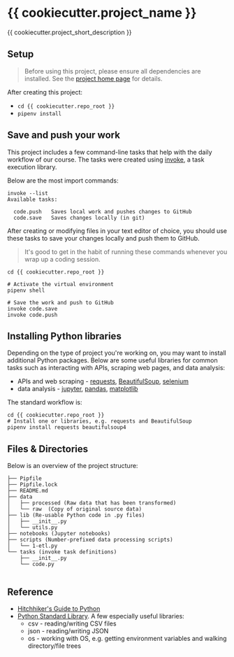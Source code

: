 # {{ cookiecutter.project_name }}

{{ cookiecutter.project_short_description }}

## Setup

> Before using this project, please ensure all dependencies are installed. See the [project home page][] for details.

[project home page]: https://github.com/stanfordjournalism/cookiecutter-stanford-progj#requirements--setup

After creating this project:

* `cd {{ cookiecutter.repo_root }}`
* `pipenv install`

## Save and push your work

This project includes a few command-line tasks that help
with the daily workflow of our course. The tasks were created using [invoke][], a task execution library.

Below are the most import commands:

```
invoke --list
Available tasks:

  code.push   Saves local work and pushes changes to GitHub
  code.save   Saves changes locally (in git)
```

After creating or modifying files in your text editor of choice,
you should use these tasks to save your changes locally and push them to GitHub.

> It's good to get in the habit of running these commands whenever you wrap up a coding session.

```
cd {{ cookiecutter.repo_root }}

# Activate the virtual environment
pipenv shell

# Save the work and push to GitHub
invoke code.save
invoke code.push
```

## Installing Python libraries

Depending on the type of project you're working on,
you may want to install additional Python packages.
Below are some useful libraries for common tasks
such as interacting with APIs, scraping web pages,
and data analysis:

* APIs and web scraping - [requests][], [BeautifulSoup][], [selenium][]
* data analysis - [jupyter][], [pandas][], [matplotlib][]

The standard workflow is:

```
cd {{ cookiecutter.repo_root }}
# Install one or libraries, e.g. requests and BeautifulSoup
pipenv install requests beautifulsoup4
```

## Files & Directories

Below is an overview of the project structure:

```   
├── Pipfile
├── Pipfile.lock
├── README.md
├── data
│   ├── processed (Raw data that has been transformed)
│   └── raw  (Copy of original source data)
├── lib (Re-usable Python code in .py files)
│   ├── __init__.py
│   └── utils.py
├── notebooks (Jupyter notebooks)
├── scripts (Number-prefixed data processing scripts)
│   └── 1-etl.py
└── tasks (invoke task definitions)
    ├── __init__.py
    └── code.py
        
```

## Reference

* [Hitchhiker's Guide to Python](https://docs.python-guide.org/)
* [Python Standard Library](https://docs.python.org/3.7/library/index.html). A few especially useful libraries:
  * csv - reading/writing CSV files
  * json - reading/writing JSON
  * os - working with OS, e.g. getting environment variables and walking directory/file trees


[BeautifulSoup]: https://www.crummy.com/software/BeautifulSoup/bs4/doc/
[invoke]: https://www.pyinvoke.org/
[jupyter]: https://jupyter.org/
[matplotlib]: https://matplotlib.org/tutorials/introductory/usage.html#sphx-glr-tutorials-introductory-usage-py
[pandas]: https://pandas.pydata.org/pandas-docs/stable/
[pipenv]: https://pipenv.readthedocs.io/en/latest/
[requests]: https://2.python-requests.org/en/master/
[selenium]: https://selenium-python.readthedocs.io/